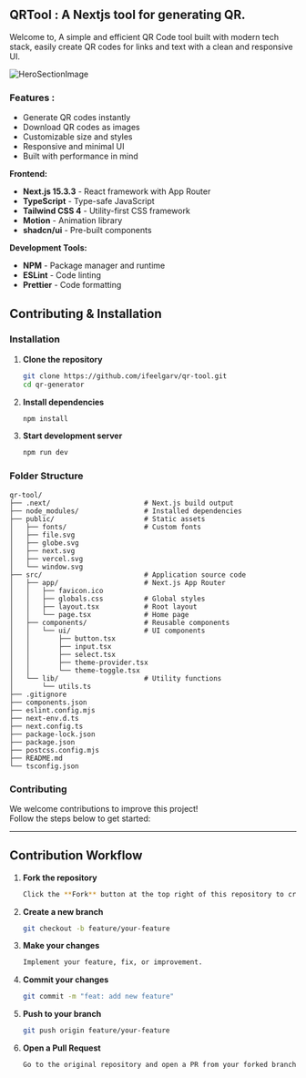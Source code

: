 ## QRTool : A Nextjs tool for generating QR.

Welcome to, A simple and efficient QR Code tool built with modern tech stack, easily create QR codes for links and text with a clean and responsive UI.

![HeroSectionImage](https://i.postimg.cc/0jxnTgZw/qrtool.png)


### Features :
- Generate QR codes instantly
- Download QR codes as images
- Customizable size and styles
- Responsive and minimal UI
- Built with performance in mind

**Frontend:**

- **Next.js 15.3.3** - React framework with App Router
- **TypeScript** - Type-safe JavaScript
- **Tailwind CSS 4** - Utility-first CSS framework
- **Motion** - Animation library
- **shadcn/ui** - Pre-built components


**Development Tools:**

- **NPM** - Package manager and runtime
- **ESLint** - Code linting
- **Prettier** - Code formatting

## Contributing & Installation

### Installation

1. **Clone the repository**

   ```bash
   git clone https://github.com/ifeelgarv/qr-tool.git
   cd qr-generator
   ```

2. **Install dependencies**

    ```bash
    npm install
    ```


3. **Start development server**

   ```bash
   npm run dev
   ```


### Folder Structure
```
qr-tool/
├── .next/                       # Next.js build output
├── node_modules/                # Installed dependencies
├── public/                      # Static assets
│   ├── fonts/                   # Custom fonts
│   ├── file.svg
│   ├── globe.svg
│   ├── next.svg
│   ├── vercel.svg
│   └── window.svg
├── src/                         # Application source code
│   ├── app/                     # Next.js App Router
│   │   ├── favicon.ico
│   │   ├── globals.css          # Global styles
│   │   ├── layout.tsx           # Root layout
│   │   └── page.tsx             # Home page
│   ├── components/              # Reusable components
│   │   └── ui/                  # UI components
│   │       ├── button.tsx
│   │       ├── input.tsx
│   │       ├── select.tsx
│   │       ├── theme-provider.tsx
│   │       └── theme-toggle.tsx
│   └── lib/                     # Utility functions
│       └── utils.ts
├── .gitignore
├── components.json
├── eslint.config.mjs
├── next-env.d.ts
├── next.config.ts
├── package-lock.json
├── package.json
├── postcss.config.mjs
├── README.md
└── tsconfig.json
```

### Contributing

We welcome contributions to improve this project!  
Follow the steps below to get started:

---

## Contribution Workflow

1. **Fork the repository**
    ```bash
   Click the **Fork** button at the top right of this repository to create your own copy.
   ```

2. **Create a new branch**

   ```bash
   git checkout -b feature/your-feature
   ```

3. **Make your changes**
    ```bash
   Implement your feature, fix, or improvement.
   ```

4. **Commit your changes**

   ```bash
   git commit -m "feat: add new feature"
   ```

5. **Push to your branch**

   ```bash
   git push origin feature/your-feature
   ```

6. **Open a Pull Request**
    ```bash
   Go to the original repository and open a PR from your forked branch.
   ```

